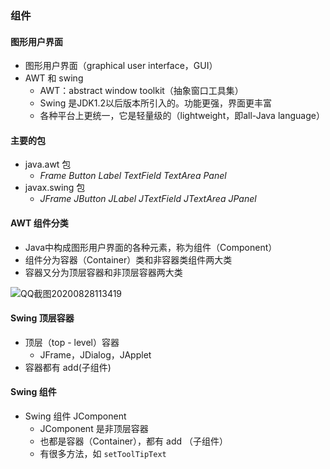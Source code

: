 ### 组件

#### 图形用户界面

* 图形用户界面（graphical user interface，GUI）
* AWT 和 swing
  * AWT：abstract window toolkit（抽象窗口工具集）
  * Swing 是JDK1.2以后版本所引入的。功能更强，界面更丰富
  * 各种平台上更统一，它是轻量级的（lightweight，即all-Java language）

#### 主要的包

* java.awt 包
  * $Frame$ $Button$ $Label$ $TextField$ $TextArea$ $Panel$
* javax.swing 包
  * $JFrame$ $JButton$ $JLabel$ $JTextField$ $JTextArea$ $JPanel$

#### AWT 组件分类

* Java中构成图形用户界面的各种元素，称为组件（Component）
* 组件分为容器（Container）类和非容器类组件两大类
* 容器又分为顶层容器和非顶层容器两大类

![QQ截图20200828113419](C:\Users\Tao\Desktop\QQ截图20200828113419.png)

#### Swing 顶层容器

* 顶层（top - level）容器
  * JFrame，JDialog，JApplet
* 容器都有 add(子组件)

#### Swing 组件

* Swing 组件 JComponent
  * JComponent 是非顶层容器
  * 也都是容器（Container），都有 add （子组件）
  * 有很多方法，如 `setToolTipText`